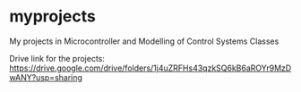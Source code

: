 # myprojects
My projects in Microcontroller and Modelling of Control Systems Classes


Drive link for the projects: https://drive.google.com/drive/folders/1j4uZRFHs43qzkSQ6kB6aROYr9MzDwANY?usp=sharing
